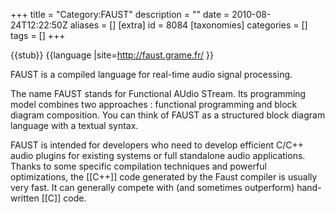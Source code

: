 +++
title = "Category:FAUST"
description = ""
date = 2010-08-24T12:22:50Z
aliases = []
[extra]
id = 8084
[taxonomies]
categories = []
tags = []
+++

{{stub}}
{{language
|site=http://faust.grame.fr/
}}

FAUST is a compiled language for real-time audio signal processing.

The name FAUST stands for Functional AUdio STream. Its programming model combines two approaches : functional programming and block diagram composition. You can think of FAUST as a structured block diagram language with a textual syntax. 

FAUST is intended for developers who need to develop efficient C/C++ audio plugins for existing systems or full standalone audio applications. Thanks to some specific compilation techniques and powerful optimizations, the [[C++]] code generated by the Faust compiler is usually very fast. It can generally compete with (and sometimes outperform) hand-written [[C]] code.
